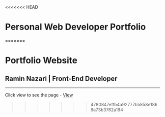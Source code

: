 <<<<<<< HEAD
# Personal Web Developer Portfolio
=======
# Portfolio Website
## Ramin Nazari | Front-End Developer
---
Click view to see the page - [View ](http://bit.ly/2RBaTYr "Portfolio")
>>>>>>> 4780847effb4a92777b5858e1868a73b3762a184
